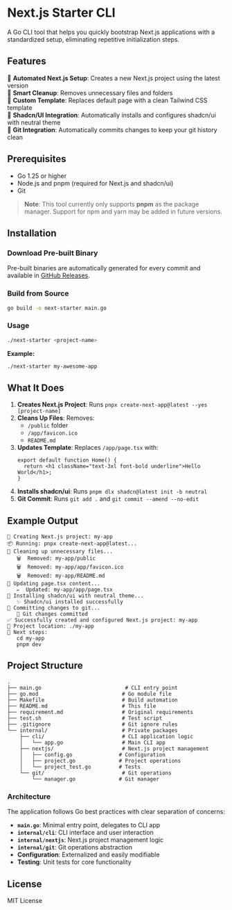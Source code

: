 # Next.js Starter CLI

A Go CLI tool that helps you quickly bootstrap Next.js applications with a standardized setup, eliminating repetitive initialization steps.

## Features

🚀 **Automated Next.js Setup**: Creates a new Next.js project using the latest version  
🧹 **Smart Cleanup**: Removes unnecessary files and folders  
📝 **Custom Template**: Replaces default page with a clean Tailwind CSS template  
🎨 **Shadcn/UI Integration**: Automatically installs and configures shadcn/ui with neutral theme  
📝 **Git Integration**: Automatically commits changes to keep your git history clean  

## Prerequisites

- Go 1.25 or higher
- Node.js and pnpm (required for Next.js and shadcn/ui)
- Git

> **Note**: This tool currently only supports **pnpm** as the package manager. Support for npm and yarn may be added in future versions.

## Installation

### Download Pre-built Binary

Pre-built binaries are automatically generated for every commit and available in [GitHub Releases](../../releases).

### Build from Source

```bash
go build -o next-starter main.go
```

### Usage

```bash
./next-starter <project-name>
```

**Example:**
```bash
./next-starter my-awesome-app
```

## What It Does

1. **Creates Next.js Project**: Runs `pnpx create-next-app@latest --yes [project-name]`
2. **Cleans Up Files**: Removes:
   - `/public` folder
   - `/app/favicon.ico`
   - `README.md`
3. **Updates Template**: Replaces `/app/page.tsx` with:
   ```tsx
   export default function Home() {
     return <h1 className="text-3xl font-bold underline">Hello World</h1>;
   }
   ```
4. **Installs shadcn/ui**: Runs `pnpm dlx shadcn@latest init -b neutral`
5. **Git Commit**: Runs `git add .` and `git commit --amend --no-edit`

## Example Output

```
🚀 Creating Next.js project: my-app
📦 Running: pnpx create-next-app@latest...
🧹 Cleaning up unnecessary files...
   🗑️  Removed: my-app/public
   🗑️  Removed: my-app/app/favicon.ico
   🗑️  Removed: my-app/README.md
📝 Updating page.tsx content...
   ✏️  Updated: my-app/app/page.tsx
🎨 Installing shadcn/ui with neutral theme...
   ✨ Shadcn/ui installed successfully
📝 Committing changes to git...
   📝 Git changes committed
✅ Successfully created and configured Next.js project: my-app
📁 Project location: ./my-app
🏃 Next steps:
   cd my-app
   pnpm dev
```

## Project Structure

```
.
├── main.go                           # CLI entry point
├── go.mod                           # Go module file
├── Makefile                         # Build automation
├── README.md                        # This file
├── requirement.md                   # Original requirements
├── test.sh                          # Test script
├── .gitignore                       # Git ignore rules
└── internal/                        # Private packages
    ├── cli/                         # CLI application logic
    │   └── app.go                   # Main CLI app
    ├── nextjs/                      # Next.js project management
    │   ├── config.go               # Configuration
    │   ├── project.go              # Project operations
    │   └── project_test.go         # Tests
    └── git/                         # Git operations
        └── manager.go              # Git manager
```

### Architecture

The application follows Go best practices with clear separation of concerns:

- **`main.go`**: Minimal entry point, delegates to CLI app
- **`internal/cli`**: CLI interface and user interaction
- **`internal/nextjs`**: Next.js project management logic
- **`internal/git`**: Git operations abstraction
- **Configuration**: Externalized and easily modifiable
- **Testing**: Unit tests for core functionality

## License

MIT License